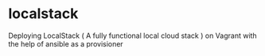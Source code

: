 # localstack
Deploying LocalStack ( A fully functional local cloud stack ) on Vagrant with the help of ansible as a provisioner
